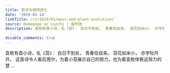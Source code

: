 ```yaml
---
title: 苔诗与植物进化
date: '2019-03-14'
linkTitle: /cn/2019/03/moss-and-plant-evolution/
source: Homepage on Liechi | 張列弛
description: 袁枚有首小诗，名《苔》： 白日不到处， 青春恰自来。 苔花如米小， 亦学牡丹开。 这首诗令人看后莞尔，为着小苔展示自己的努力，也为着袁枚体察这努力的慧
  ...
disable_comments: true
---
```

袁枚有首小诗，名《苔》： 白日不到处， 青春恰自来。 苔花如米小， 亦学牡丹开。 这首诗令人看后莞尔，为着小苔展示自己的努力，也为着袁枚体察这努力的慧 ...